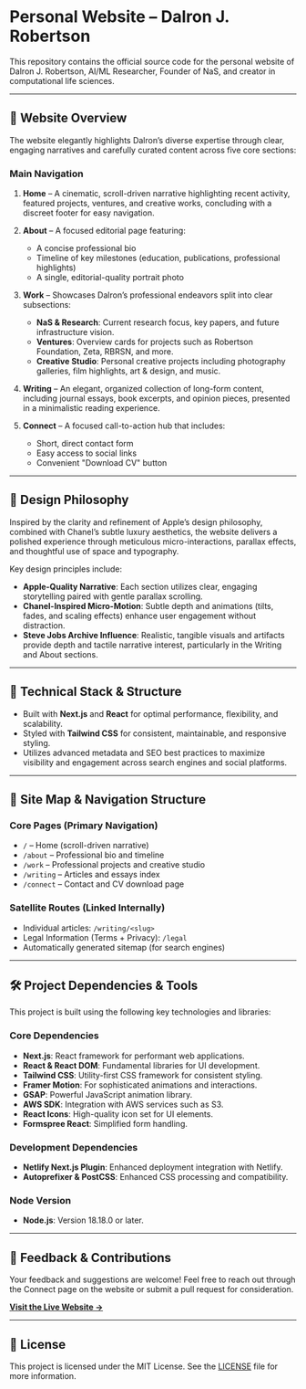 # Personal Website – Dalron J. Robertson

This repository contains the official source code for the personal website of Dalron J. Robertson, AI/ML Researcher, Founder of NaS, and creator in computational life sciences.

---

## 🚀 Website Overview

The website elegantly highlights Dalron’s diverse expertise through clear, engaging narratives and carefully curated content across five core sections:

### Main Navigation

1. **Home** – A cinematic, scroll-driven narrative highlighting recent activity, featured projects, ventures, and creative works, concluding with a discreet footer for easy navigation.

2. **About** – A focused editorial page featuring:
   - A concise professional bio
   - Timeline of key milestones (education, publications, professional highlights)
   - A single, editorial-quality portrait photo

3. **Work** – Showcases Dalron’s professional endeavors split into clear subsections:
   - **NaS & Research**: Current research focus, key papers, and future infrastructure vision.
   - **Ventures**: Overview cards for projects such as Robertson Foundation, Zeta, RBRSN, and more.
   - **Creative Studio**: Personal creative projects including photography galleries, film highlights, art & design, and music.

4. **Writing** – An elegant, organized collection of long-form content, including journal essays, book excerpts, and opinion pieces, presented in a minimalistic reading experience.

5. **Connect** – A focused call-to-action hub that includes:
   - Short, direct contact form
   - Easy access to social links
   - Convenient "Download CV" button

---

## 🌟 Design Philosophy

Inspired by the clarity and refinement of Apple’s design philosophy, combined with Chanel’s subtle luxury aesthetics, the website delivers a polished experience through meticulous micro-interactions, parallax effects, and thoughtful use of space and typography.

Key design principles include:

- **Apple-Quality Narrative**: Each section utilizes clear, engaging storytelling paired with gentle parallax scrolling.
- **Chanel-Inspired Micro-Motion**: Subtle depth and animations (tilts, fades, and scaling effects) enhance user engagement without distraction.
- **Steve Jobs Archive Influence**: Realistic, tangible visuals and artifacts provide depth and tactile narrative interest, particularly in the Writing and About sections.

---

## 🎨 Technical Stack & Structure

- Built with **Next.js** and **React** for optimal performance, flexibility, and scalability.
- Styled with **Tailwind CSS** for consistent, maintainable, and responsive styling.
- Utilizes advanced metadata and SEO best practices to maximize visibility and engagement across search engines and social platforms.

---

## 📖 Site Map & Navigation Structure

### Core Pages (Primary Navigation)
- `/` – Home (scroll-driven narrative)
- `/about` – Professional bio and timeline
- `/work` – Professional projects and creative studio
- `/writing` – Articles and essays index
- `/connect` – Contact and CV download page

### Satellite Routes (Linked Internally)
- Individual articles: `/writing/<slug>`
- Legal Information (Terms + Privacy): `/legal`
- Automatically generated sitemap (for search engines)

---


## 🛠 Project Dependencies & Tools

This project is built using the following key technologies and libraries:

### Core Dependencies
- **Next.js**: React framework for performant web applications.
- **React & React DOM**: Fundamental libraries for UI development.
- **Tailwind CSS**: Utility-first CSS framework for consistent styling.
- **Framer Motion**: For sophisticated animations and interactions.
- **GSAP**: Powerful JavaScript animation library.
- **AWS SDK**: Integration with AWS services such as S3.
- **React Icons**: High-quality icon set for UI elements.
- **Formspree React**: Simplified form handling.

### Development Dependencies
- **Netlify Next.js Plugin**: Enhanced deployment integration with Netlify.
- **Autoprefixer & PostCSS**: Enhanced CSS processing and compatibility.

### Node Version
- **Node.js**: Version 18.18.0 or later.

---

## 📩 Feedback & Contributions

Your feedback and suggestions are welcome! Feel free to reach out through the Connect page on the website or submit a pull request for consideration.

**[Visit the Live Website →](https://dalronjrobertson.com)**

---

## 📄 License

This project is licensed under the MIT License. See the [LICENSE](LICENSE) file for more information.